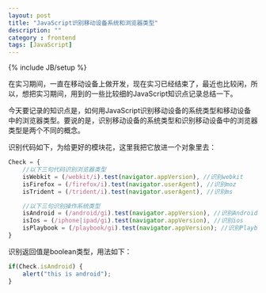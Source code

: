 ```yaml
---
layout: post
title: "JavaScript识别移动设备系统和浏览器类型"
description: ""
category : frontend
tags: [JavaScript]
---
```

{% include JB/setup %}

在实习期间，一直在移动设备上做开发，现在实习已经结束了，最近也比较闲，所以，想把实习期间，用到的一些比较细的JavaScript知识点记录总结一下。

今天要记录的知识点是，如何用JavaScript识别移动设备的系统类型和移动设备中的浏览器类型。要说的是，识别移动设备的系统类型和识别移动设备中的浏览器类型是两个不同的概念。

识别代码如下，为给更好的模块花，这里我把它放进一个对象里去：

``` js
Check = {
    //以下三句代码识别浏览器类型
    isWebkit = (/webkit/i).test(navigator.appVersion), //识别webkit
    isFirefox = (/firefox/i).test(navigator.userAgent), //识别moz
    isTrident = (/trident/i).test(navigator.userAgent), //识别ms

    //以下三句识别操作系统类型
    isAndroid = (/android/gi).test(navigator.appVersion), //识别Android os
    isIos = (/iphone|ipad/gi).test(navigator.appVersion), //识别ios
    isPlaybook = (/playbook/gi).test(navigator.appVersion); //识别Playbook os
}
```

识别返回值是boolean类型，用法如下：

``` js
if(Check.isAndroid) {
    alert("this is android");
}
```
